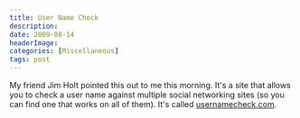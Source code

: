 ```yaml
---
title: User Name Check
description: 
date: 2009-08-14
headerImage: 
categories: [Miscellaneous]
tags: post
---
```


My friend Jim Holt pointed this out to me this morning. It's a site that allows you to check a user name against multiple social networking sites (so you can find one that works on all of them). It's called [usernamecheck.com](http://usernamecheck.com/).